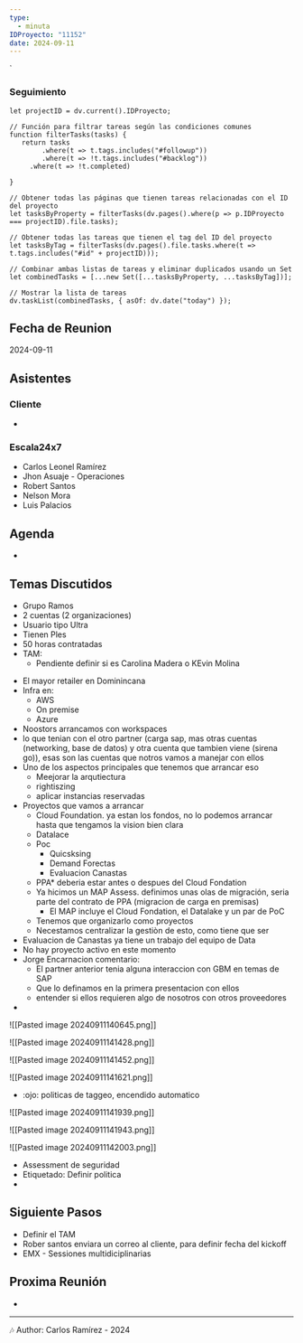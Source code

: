 ```yaml
---
type:
  - minuta
IDProyecto: "11152"
date: 2024-09-11
---
```

`

### Seguimiento

```dataviewjs
let projectID = dv.current().IDProyecto;

// Función para filtrar tareas según las condiciones comunes
function filterTasks(tasks) {
   return tasks
        .where(t => t.tags.includes("#followup"))
        .where(t => !t.tags.includes("#backlog"))
     .where(t => !t.completed)
        
}

// Obtener todas las páginas que tienen tareas relacionadas con el ID del proyecto
let tasksByProperty = filterTasks(dv.pages().where(p => p.IDProyecto === projectID).file.tasks);

// Obtener todas las tareas que tienen el tag del ID del proyecto
let tasksByTag = filterTasks(dv.pages().file.tasks.where(t => t.tags.includes("#id" + projectID)));

// Combinar ambas listas de tareas y eliminar duplicados usando un Set
let combinedTasks = [...new Set([...tasksByProperty, ...tasksByTag])];

// Mostrar la lista de tareas
dv.taskList(combinedTasks, { asOf: dv.date("today") });
 ```
## Fecha de Reunion
2024-09-11

## Asistentes

### Cliente
* 
### Escala24x7
- Carlos Leonel Ramírez
-  Jhon Asuaje - Operaciones
- Robert Santos
- Nelson Mora
- Luis Palacios

## Agenda
* 
## Temas Discutidos
* Grupo Ramos
* 2 cuentas (2 organizaciones)
* Usuario tipo Ultra
* Tienen Ples
* 50 horas contratadas
* TAM:
	* Pendiente definir si es Carolina Madera o KEvin Molina

- El mayor retailer en Dominincana
- Infra en:
	- AWS
	- On premise
	- Azure
- Noostors arrancamos con workspaces
- lo que tenian con el otro partner (carga sap, mas otras cuentas (networking, base de datos) y otra cuenta que tambien viene (sirena go)), esas son las cuentas que notros vamos a manejar con ellos
- Uno de los aspectos principales que tenemos que arrancar eso
	- Meejorar la arqutiectura
	- rightiszing
	- aplicar instancias reservadas
- Proyectos que vamos a arrancar
	- Cloud Foundation. ya estan los fondos, no lo podemos arrancar hasta que tengamos la vision bien clara
	- Datalace
	- Poc
		- Quicsksing
		- Demand Forectas
		- Evaluacion Canastas
	- PPA* deberia estar antes o despues del Cloud Fondation
	- Ya hicimos un MAP Assess. definimos unas olas de migración, seria parte del contrato de PPA (migracion de carga en premisas)
		- El MAP incluye el Cloud Fondation, el Datalake y un par de PoC
	- Tenemos que organizarlo como proyectos
	- Necestamos centralizar la gestiòn de esto, como tiene que ser
- Evaluacion de Canastas ya tiene un trabajo del equipo de Data
- No hay proyecto activo en este momento
- Jorge Encarnacion comentario:
	- El partner anterior tenia alguna interaccion con GBM en temas de SAP
	- Que lo definamos en la primera presentacion con ellos
	- entender si ellos requieren algo de nosotros con otros proveedores
- 
![[Pasted image 20240911140645.png]]

![[Pasted image 20240911141428.png]]

![[Pasted image 20240911141452.png]]

![[Pasted image 20240911141621.png]]

- :ojo: politicas de taggeo, encendido automatico

![[Pasted image 20240911141939.png]]

![[Pasted image 20240911141943.png]]

![[Pasted image 20240911142003.png]]

- Assessment de seguridad
- Etiquetado: Definir politica
- 
## Siguiente Pasos
- Definir el TAM
- Rober santos enviara un correo al cliente, para definir fecha del kickoff
- EMX - Sessiones multidiciplinarias

## Proxima Reunión
*   

---
🎶
Author: Carlos Ramírez - 2024
